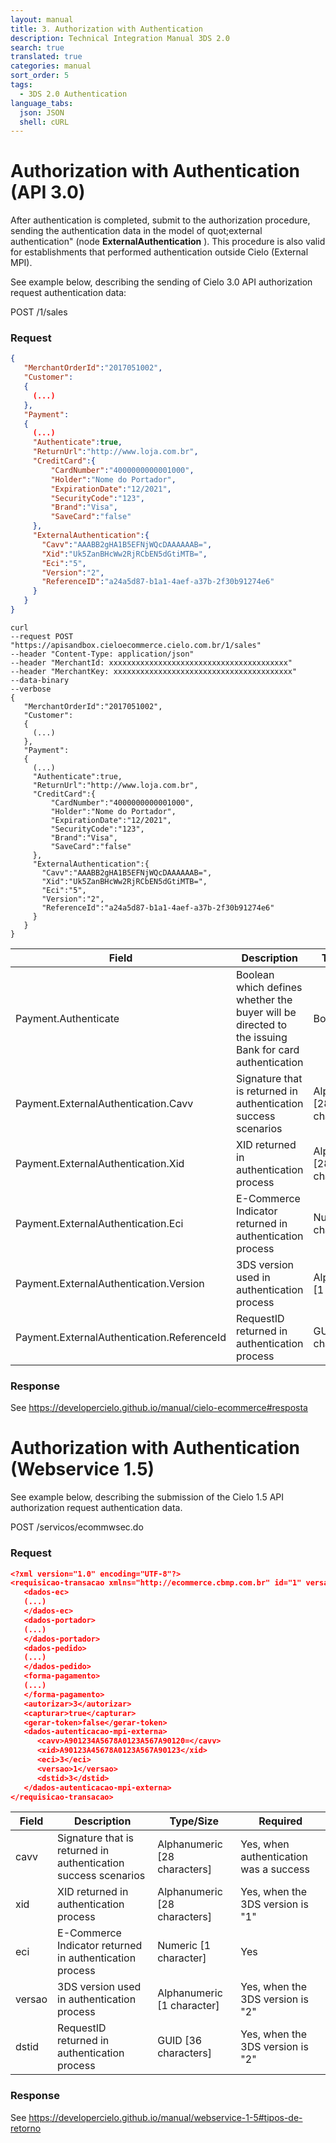 ```yaml
---
layout: manual
title: 3. Authorization with Authentication
description: Technical Integration Manual 3DS 2.0
search: true
translated: true
categories: manual
sort_order: 5
tags:
  - 3DS 2.0 Authentication
language_tabs:
  json: JSON
  shell: cURL
---
```


# Authorization with Authentication (API 3.0)

After authentication is completed, submit to the authorization procedure, sending the authentication data in the model of quot;external authentication&quot; (node **ExternalAuthentication** ).
This procedure is also valid for establishments that performed authentication outside Cielo (External MPI).

See example below, describing the sending of Cielo 3.0 API authorization request authentication data:

<aside class="request"><span class="method post">POST</span> <span class="endpoint">/1/sales</span></aside>

### Request

```json
{  
   "MerchantOrderId":"2017051002",
   "Customer":
   {  
     (...)
   },
   "Payment":
   {  
     (...)
     "Authenticate":true,
     "ReturnUrl":"http://www.loja.com.br",
     "CreditCard":{  
         "CardNumber":"4000000000001000",
         "Holder":"Nome do Portador",
         "ExpirationDate":"12/2021",
         "SecurityCode":"123",
         "Brand":"Visa",
         "SaveCard":"false"
     },
     "ExternalAuthentication":{
       "Cavv":"AAABB2gHA1B5EFNjWQcDAAAAAAB=",
       "Xid":"Uk5ZanBHcWw2RjRCbEN5dGtiMTB=",
       "Eci":"5",
       "Version":"2",
       "ReferenceID":"a24a5d87-b1a1-4aef-a37b-2f30b91274e6"
     }
   }
}
```

```shell
curl
--request POST "https://apisandbox.cieloecommerce.cielo.com.br/1/sales"
--header "Content-Type: application/json"
--header "MerchantId: xxxxxxxxxxxxxxxxxxxxxxxxxxxxxxxxxxxxxxxx"
--header "MerchantKey: xxxxxxxxxxxxxxxxxxxxxxxxxxxxxxxxxxxxxxxx"
--data-binary
--verbose
{  
   "MerchantOrderId":"2017051002",
   "Customer":
   {  
     (...)
   },
   "Payment":
   {  
     (...)
     "Authenticate":true,
     "ReturnUrl":"http://www.loja.com.br",
     "CreditCard":{  
         "CardNumber":"4000000000001000",
         "Holder":"Nome do Portador",
         "ExpirationDate":"12/2021",
         "SecurityCode":"123",
         "Brand":"Visa",
         "SaveCard":"false"
     },
     "ExternalAuthentication":{
       "Cavv":"AAABB2gHA1B5EFNjWQcDAAAAAAB=",
       "Xid":"Uk5ZanBHcWw2RjRCbEN5dGtiMTB=",
       "Eci":"5",
       "Version":"2",
       "ReferenceId":"a24a5d87-b1a1-4aef-a37b-2f30b91274e6"
     }
   }
}
```

| **Field** | **Description** | **Type/Size** | **Required** |
| --- | --- | --- | --- |
| Payment.Authenticate | Boolean which defines whether the buyer will be directed to the issuing Bank for card authentication | Boolean | Yes, for authentication to be performed it is required to send as `true` |
| Payment.ExternalAuthentication.Cavv | Signature that is returned in authentication success scenarios | Alphanumeric [28 characters] | Yes, when authentication was a success |
| Payment.ExternalAuthentication.Xid | XID returned in authentication process | Alphanumeric [28 characters] | Yes, when the 3DS version is &quot;1&quot; |
| Payment.ExternalAuthentication.Eci | E-Commerce Indicator returned in authentication process | Numeric [1 character] | Yes |
| Payment.ExternalAuthentication.Version | 3DS version used in authentication process | Alphanumeric [1 character] | Yes, when the 3DS version is &quot;2&quot; |
| Payment.ExternalAuthentication.ReferenceId | RequestID returned in authentication process | GUID [36 characters] | Yes, when the 3DS version is &quot;2&quot; |

### Response

See https://developercielo.github.io/manual/cielo-ecommerce#resposta

# Authorization with Authentication (Webservice 1.5)

See example below, describing the submission of the Cielo 1.5 API authorization request authentication data.

<aside class="request"><span class="method post">POST</span> <span class="endpoint">/servicos/ecommwsec.do</span></aside>

### Request

```json
<?xml version="1.0" encoding="UTF-8"?>
<requisicao-transacao xmlns="http://ecommerce.cbmp.com.br" id="1" versao="1.2.1">
   <dados-ec>
   (...)   
   </dados-ec>
   <dados-portador>
   (...)
   </dados-portador>
   <dados-pedido>
   (...)
   </dados-pedido>
   <forma-pagamento>
   (...)
   </forma-pagamento>
   <autorizar>3</autorizar>
   <capturar>true</capturar>
   <gerar-token>false</gerar-token>
   <dados-autenticacao-mpi-externa>
      <cavv>A901234A5678A0123A567A90120=</cavv>
      <xid>A90123A45678A0123A567A90123</xid>
      <eci>3</eci>
      <versao>1</versao>
      <dstid>3</dstid>
   </dados-autenticacao-mpi-externa>
</requisicao-transacao>
```

| **Field** | **Description** | **Type/Size** | **Required** |
| --- | --- | --- | --- |
| cavv | Signature that is returned in authentication success scenarios | Alphanumeric [28 characters] | Yes, when authentication was a success |
| xid | XID returned in authentication process | Alphanumeric [28 characters] | Yes, when the 3DS version is &quot;1&quot; |
| eci | E-Commerce Indicator returned in authentication process | Numeric [1 character] | Yes |
| versao | 3DS version used in authentication process | Alphanumeric [1 character] | Yes, when the 3DS version is &quot;2&quot; |
| dstid | RequestID returned in authentication process | GUID [36 characters] | Yes, when the 3DS version is &quot;2&quot; |

### Response

See https://developercielo.github.io/manual/webservice-1-5#tipos-de-retorno
